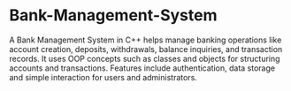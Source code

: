 # Bank-Management-System
A Bank Management System in C++ helps manage banking operations like account creation, deposits, withdrawals, balance inquiries, and transaction records. It uses OOP concepts such as classes and objects for structuring accounts and transactions. Features include authentication, data storage and simple interaction for users and administrators.
